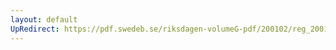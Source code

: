 ```yaml
---
layout: default
UpRedirect: https://pdf.swedeb.se/riksdagen-volumeG-pdf/200102/reg_200102/reg_200102_0606.pdf
---
```

